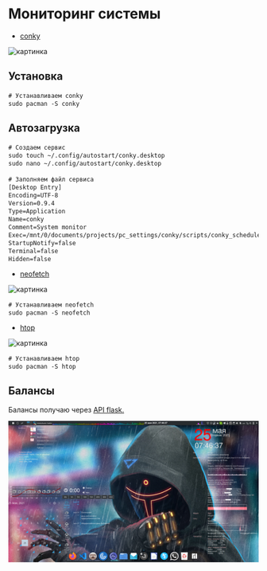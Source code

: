 # Мониторинг системы
* [conky](https://ru.wikipedia.org/wiki/Conky)

![картинка](https://upload.wikimedia.org/wikipedia/commons/e/e3/Conky_rus.png)
## Установка 
```
# Устанавливаем conky
sudo pacman -S conky
```
## Автозагрузка
```
# Создаем сервис
sudo touch ~/.config/autostart/conky.desktop
sudo nano ~/.config/autostart/conky.desktop

# Заполняем файл сервиса
[Desktop Entry]
Encoding=UTF-8
Version=0.9.4
Type=Application
Name=conky
Comment=System monitor
Exec=/mnt/0/documents/projects/pc_settings/conky/scripts/conky_scheduler.sh
StartupNotify=false
Terminal=false
Hidden=false
```
* [neofetch](https://losst.ru/neofetch-informatsiya-o-sisteme-linux-i-logotip-v-terminale)

![картинка](https://camo.githubusercontent.com/baa2dbda5355e2659de7338d3a53a7783ca9071d/68747470733a2f2f692e696d6775722e636f6d2f6c55726b51424e2e706e67)
```
# Устанавливаем neofetch 
sudo pacman -S neofetch
```
* [htop](https://ru.wikipedia.org/wiki/Htop)

![картинка](https://upload.wikimedia.org/wikipedia/commons/thumb/e/ea/Htop_on_a_48_core_computer.png/274px-Htop_on_a_48_core_computer.png)
```
# Устанавливаем htop 
sudo pacman -S htop
```

## Балансы
Балансы получаю через [API flask.](https://github.com/VolokzhaninVadim/flask)

![my balance](./screenshot.png)
